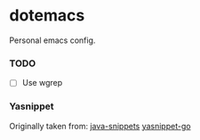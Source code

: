 # dotemacs

Personal emacs config.

### TODO

- [ ] Use wgrep

### Yasnippet

Originally taken from:
[java-snippets](https://github.com/nekop/yasnippet-java-mode)
[yasnippet-go](https://github.com/dominikh/yasnippet-go)

